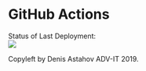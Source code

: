 # GitHub Actions 


Status of Last Deployment:<br>
<img src="https://github.com/DannyDiemiekhin/new-test/workflows/My-GitHubActions-Basics/badge.svg?branch=master"><br>


Copyleft by Denis Astahov ADV-IT 2019.
